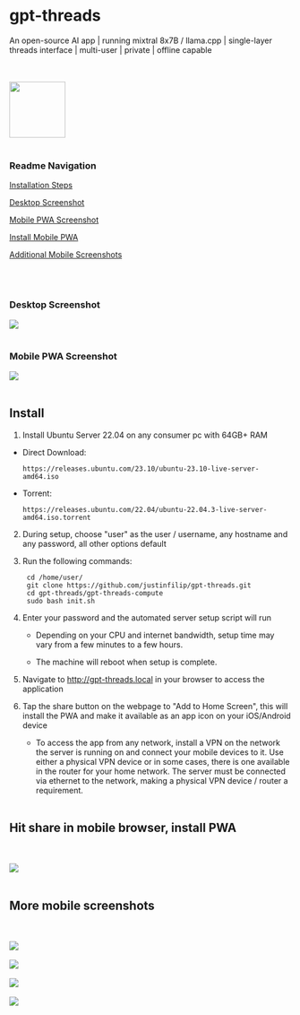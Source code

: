 # gpt-threads

<div style="display: inline-block; vertical-align: top;">An open-source AI app | running mixtral 8x7B / llama.cpp | single-layer threads interface | multi-user | private | offline capable</div>

</br></br>
<img style="display: inline-block; width: 100px;" src="media/logo.png">
</br></br>

### Readme Navigation
<a href="https://github.com/justinfilip/gpt-threads?tab=readme-ov-file#install">Installation Steps</a>

<a href="https://github.com/justinfilip/gpt-threads?tab=readme-ov-file#desktop-screenshot">Desktop Screenshot</a>

<a href="https://github.com/justinfilip/gpt-threads?tab=readme-ov-file#mobile-pwa-screenshot">Mobile PWA Screenshot</a>

<a href="https://github.com/justinfilip/gpt-threads?tab=readme-ov-file#hit-share-in-mobile-browser-install-pwa">Install Mobile PWA</a>

<a href="https://github.com/justinfilip/gpt-threads?tab=readme-ov-file#more-mobile-screenshots">Additional Mobile Screenshots</a>

</br></br>

### Desktop Screenshot

<img src="media/desktop.png">
</br></br>

### Mobile PWA Screenshot

<img src="media/mobile_3.jpeg">
</br></br>

## Install

1) Install Ubuntu Server 22.04 on any consumer pc with 64GB+ RAM

 - Direct Download:

       https://releases.ubuntu.com/23.10/ubuntu-23.10-live-server-amd64.iso
    
 - Torrent:

       https://releases.ubuntu.com/22.04/ubuntu-22.04.3-live-server-amd64.iso.torrent

2) During setup, choose "user" as the user / username, any hostname and any password, all other options default

3) Run the following commands:

        cd /home/user/
        git clone https://github.com/justinfilip/gpt-threads.git
        cd gpt-threads/gpt-threads-compute
        sudo bash init.sh

4) Enter your password and the automated server setup script will run

    - Depending on your CPU and internet bandwidth, setup time may vary from a few minutes to a few hours.

    - The machine will reboot when setup is complete.

5) Navigate to http://gpt-threads.local in your browser to access the application

6) Tap the share button on the webpage to "Add to Home Screen", this will install the PWA and make it available as an app icon on your iOS/Android device

    - To access the app from any network, install a VPN on the network the server is running on and connect your mobile devices to it. Use either a physical VPN device or in some cases, there is one available in the router for your home network. The server must be connected via ethernet to the network, making a physical VPN device / router a requirement.
</br></br>

## Hit share in mobile browser, install PWA
</br></br>
<img src="media/mobile_5.jpeg">
</br></br>

## More mobile screenshots
</br></br>
<img src="media/mobile_1.jpeg">
</br></br>
<img src="media/mobile_2.jpeg">
</br></br>
<img src="media/mobile_3.jpeg">
</br></br>
<img src="media/mobile_4.jpeg">